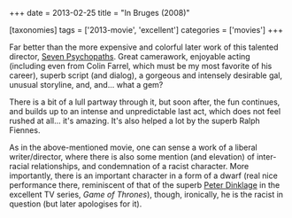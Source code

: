 +++
date = 2013-02-25
title = "In Bruges (2008)"

[taxonomies]
tags = ['2013-movie', 'excellent']
categories = ['movies']
+++

Far better than the more expensive and colorful later work of this
talented director, [Seven Psychopaths]. Great camerawork, enjoyable
acting (including even from Colin Farrel, which must be my most favorite
of his career), superb script (and dialog), a gorgeous and intensely
desirable gal, unusual storyline, and, and... what a gem?

There is a bit of a lull partway through it, but soon after, the fun
continues, and builds up to an intense and unpredictable last act, which
does not feel rushed at all... it's amazing. It's also helped a lot
by the superb Ralph Fiennes.

As in the above-mentioned movie, one can sense a work of a liberal
writer/director, where there is also some mention (and elevation) of
inter-racial relationships, and condemnation of a racist character. More
importantly, there is an important character in a form of a dwarf (real
nice performance there, reminiscent of that of the superb [Peter
Dinklage] in the excellent TV series, *Game of Thrones*), though,
ironically, he is the racist in question (but later apologises for it).

  [Seven Psychopaths]: http://tshepang.net/seven-psychopaths-2012
  [Peter Dinklage]: http://en.wikipedia.org/wiki/Peter_Dinklage
